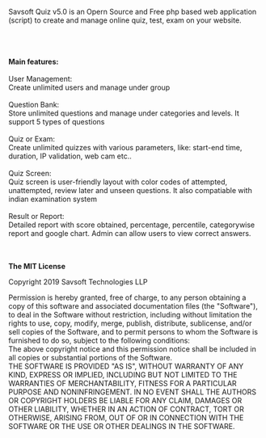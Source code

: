 
Savsoft Quiz v5.0 is an Opern Source and Free php based web application (script) to create and manage online quiz, test, exam on your website.<br>
<br> 


<br><br>
<strong>Main features:</strong><br>
<br>
 User Management: <br>
Create unlimited users and manage under group
<br><br>
 Question Bank: <br>
Store unlimited questions and manage under categories and levels. It support 5 types of questions
<br><br>
 Quiz or Exam: <br>
Create unlimited quizzes with various parameters, like: start-end time, duration, IP validation, web cam etc..
<br><br>
 Quiz Screen: <br>
Quiz screen is user-friendly layout with color codes of attempted, unattempted, review later and unseen questions. It also compatiable with indian examination system
<br><br>
 Result or Report: <br>
Detailed report with score obtained, percentage, percentile, categorywise report and google chart. Admin can allow users to view correct answers.
<br>
<br><br>


<strong>The MIT License</strong><br> 

Copyright 2019 Savsoft Technologies LLP<br> 

Permission is hereby granted, free of charge, to any person obtaining a copy of this software and associated documentation files (the "Software"), to deal in the Software without restriction, including without limitation the rights to use, copy, modify, merge, publish, distribute, sublicense, and/or sell copies of the Software, and to permit persons to whom the Software is furnished to do so, subject to the following conditions:
<br>
The above copyright notice and this permission notice shall be included in all copies or substantial portions of the Software.
<br>
THE SOFTWARE IS PROVIDED "AS IS", WITHOUT WARRANTY OF ANY KIND, EXPRESS OR IMPLIED, INCLUDING BUT NOT LIMITED TO THE WARRANTIES OF MERCHANTABILITY, FITNESS FOR A PARTICULAR PURPOSE AND NONINFRINGEMENT. IN NO EVENT SHALL THE AUTHORS OR COPYRIGHT HOLDERS BE LIABLE FOR ANY CLAIM, DAMAGES OR OTHER LIABILITY, WHETHER IN AN ACTION OF CONTRACT, TORT OR OTHERWISE, ARISING FROM, OUT OF OR IN CONNECTION WITH THE SOFTWARE OR THE USE OR OTHER DEALINGS IN THE SOFTWARE.
<br><br><br>

